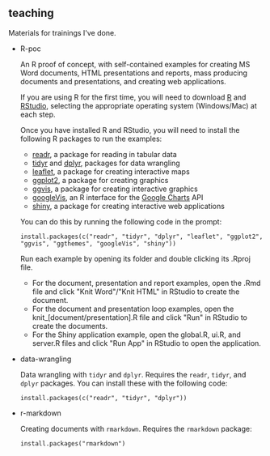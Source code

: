 ## teaching

Materials for trainings I've done.

* R-poc

    An R proof of concept, with self-contained examples for creating MS Word documents, HTML presentations and reports, mass producing documents and presentations, and creating web applications.

    If you are using R for the first time, you will need to download [R](https://mirrors.nics.utk.edu/cran/) and [RStudio](https://www.rstudio.com/products/rstudio/download2/), selecting the appropriate operating system (Windows/Mac) at each step.

    Once you have installed R and RStudio, you will need to install the following R packages to run the examples:

    * [readr](https://github.com/hadley/readr), a package for reading in tabular data
    * [tidyr](https://blog.rstudio.org/2014/07/22/introducing-tidyr) and [dplyr](https://cran.rstudio.com/web/packages/dplyr/vignettes/introduction.html), packages for data wrangling
    * [leaflet](https://rstudio.github.io/leaflet), a package for creating interactive maps
    * [ggplot2](http://ggplot2.org), a package for creating graphics
    * [ggvis](http://ggvis.rstudio.com), a package for creating interactive graphics
    * [googleVis](https://github.com/mages/googleVis), an R interface for the [Google Charts](https://developers.google.com/chart/) API
    * [shiny](http://shiny.rstudio.com), a package for creating interactive web applications

    You can do this by running the following code in the prompt:

    `install.packages(c("readr", "tidyr", "dplyr", "leaflet", "ggplot2", "ggvis", "ggthemes", "googleVis", "shiny"))`

    Run each example by opening its folder and double clicking its .Rproj file.

    * For the document, presentation and report examples, open the .Rmd file and click "Knit Word"/"Knit HTML" in RStudio to create the document.
    * For the document and presentation loop examples, open the knit_[document/presentation].R file and click "Run" in RStudio to create the documents.
    * For the Shiny application example, open the global.R, ui.R, and server.R files and click "Run App" in RStudio to open the application.

* data-wrangling

    Data wrangling with `tidyr` and `dplyr`. Requires the `readr`, `tidyr`, and `dplyr` packages. You can install these with the following code:

    `install.packages(c("readr", "tidyr", "dplyr"))`

* r-markdown

    Creating documents with `rmarkdown`. Requires the `rmarkdown` package:

    `install.packages("rmarkdown")`
